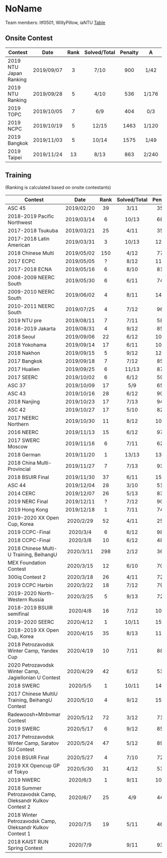 NoName
================

Team members: ltf0501, WillyPillow, iaNTU
[Table](https://docs.google.com/spreadsheets/d/1GEjoj_WJ32UYnOmIOPRRVXOSKV0gGUo_MutJt8LS2FI/edit#gid=0)
## Onsite Contest
| Contest                          | Date          | Rank | Solved/Total | Penalty | A | B | C | D | E | F | G | H | I | J | K | L | M | N | O |
|----------------------------------|:-------------:|:----:|:------------:|:-------:|:-:|:-:|:-:|:-:|:-:|:-:|:-:|:-:|:-:|:-:|:-:|:-:|:-:|:-:|:-:|
| 2019 NTU Japan Ranking                         | 2019/09/07          | 3 | 7/10 | 900 | 1/42 | 0/79 | 5/198 | 0/200 | 0/73 | 1/58 | 1/- | -/- | 0/110 | -/- |  |  |  |  |  |
| 2019 NTU Ranking                         | 2019/09/28          | 5 | 4/10 | 536 | 1/176 | 1/22 | -/- | 2/- | 0/266 | -/- | -/- | -/- | 0/52 | -/- |  |  |  |  |  |
| 2019 TOPC                         | 2019/10/05          | 7 | 6/9 | 404 | 0/3 | 0/9 | 0/24 | 0/72 | -/- | 2/85 | -/- | -/- | 0/171 |  |  |  |  |  |  |
| 2019 NCPC                         | 2019/10/19          | 5 | 12/15 | 1463 | 1/120 | 0/156 | 0/34 | 7/- | 4/298 | -/- | 0/56 | 1/23 | 0/238 | 0/103 | 0/52 | 0/71 | 1/139 | -/- | 0/23 |
| 2019 Bangkok                         | 2019/11/03          | 5 | 10/14 | 1575 | 1/49 | 3/242 | -/- | 1/137 | -/- | 0/70 | 0/27 | 2/291 | 0/105 | 0/274 | 0/93 | -/- | 1/127 | -/- |  |
| 2019 Taipei                         | 2019/11/24          | 13 | 8/13 | 863 | 2/240 | 6/- | 1/5 | 0/7 | 3/697 | -/- | -/- | 0/24 | -/- | 0/18 | 0/10 | 6/250 | -/- |  |  |

## Training
(Ranking is calculated based on onsite contestants)

| Contest                                               | Date          | Rank | Solved/Total | Penalty | A | B | C | D | E | F | G | H | I | J | K | L | M |
|-------------------------------------------------------|:-------------:|:----:|:------------:|:-------:|:-:|:-:|:-:|:-:|:-:|:-:|:-:|:-:|:-:|:-:|:-:|:-:|:-:|
| ASC 45                                                | 2019/02/20    |  39  | 3/11 | 354 | 0/182 | 7/- | -/- | 2/57 | -/- | 0/75 | -/- | -/- | -/- | -/- | -/- |  |  |
| 2018-2019 Pacific Northwest                           | 2019/03/14    |  6   | 10/13 | 689 | 0/51 | 0/41 | 0/71 | 0/132 | -/- | 0/197 | 0/16 | 0/24 | 3/- | 0/6 | 0/117 | 0/44 | -/- |
| 2017-2018 Tsukuba                                     | 2019/03/21    |  25  | 4/11 | 359 | 0/12 | 0/102 | 0/54 | -/- | 3/- | 3/- | -/- | -/- | 0/191 | -/- | -/- |  |  |
| 2017-2018 Latin American                              | 2019/03/31    |  3   | 10/13 | 1275 | -/- | 0/97 | 2/37 | -/- | 0/70 | 0/81 | 0/200 | 0/74 | 0/132 | 0/46 | 0/225 | 0/283 | 2/- |
| 2018 Chinese Multi                                    | 2019/05/02    |  150 | 4/12 | 772 | 3/161 | 5/238 | -/- | 1/181 | 0/12 | -/- | -/- | -/- | -/- | 9/- | -/- | -/- |  |
| 2017 ECPC                                             | 2019/05/05    |  ?   | 8/12 | 1188 | 2/129 | -/- | -/- | 1/244 | 0/282 | 0/181 | 3/65 | 2/- | -/- | 0/135 | 0/9 | 1/3 |  |
| 2017-2018 ECNA                                        | 2019/05/16    |  6   | 8/10 | 811 | -/- | 0/252 | 0/14 | 0/46 | 0/85 | 0/112 | 0/42 | 0/20 | -/- | 6/120 |  |  |  |
| 2008-2009 NEERC South                                 | 2019/05/30    |  6   | 6/11 | 743 | -/- | 0/217 | 2/54 | -/- | 2/189 | 0/25 | 0/25 | -/- | -/- | -/- | 0/153 |  |  |
| 2009-2010 NEERC South                                 | 2019/06/02    |  4   | 8/11 | 1487 | 0/21 | 2/- | 4/234 | 5/256 | 1/- | 0/171 | 0/57 | 1/78 | -/- | 1/142 | 1/288 |  |  |
| 2010-2011 NEERC South                                 | 2019/07/25    |  4   | 7/12 | 966 | -/- | 0/11 | 0/240 | 1/158 | 0/86 | 0/78 | 3/138 | -/- | -/- | 0/175 | -/- | -/- |  |
| 2019 NTU pre                                          | 2019/08/11    |  7   | 7/11 | 588 | 1/9 | 0/- | 5/- | 6/- | 0/6 | 0/- | 2/45 | 0/38 | 0/21 | 0/111 | 4/218 |  |  |
| 2018-2019 Jakarta                                     | 2019/08/31    |  4   | 9/12 | 857 | 1/21 | 0/- | 5/- | 0/57 | 1/- | 2/289 | 0/76 | 0/115 | 0/13 | 0/30 | 0/148 | 0/48 |  |
| 2018 Seoul                                            | 2019/09/06    |  22  | 6/12 | 1097 | 1/129 | 0/- | 1/- | 0/5 | 1/- | 4/247 | 0/197 | 0/- | 0/- | 2/92 | 1/- | 1/267 |  |
| 2018 Yokohama                                         | 2019/09/14    |  17  | 6/11 | 1046 | 0/15 | 2/81 | 2/106 | 1/279 | -/- | -/- | 2/161 | -/- | -/- | -/- | 2/224 |  |  |
| 2018 Nakhon                                           | 2019/09/15    |  5   | 9/12 | 1251 | -/- | 4/- | 1/21 | 0/10 | 1/166 | 3/234 | 1/29 | 0/73 | -/- | 0/113 | 4/229 | 2/136 |  |
| 2017 Bangkok                                          | 2019/09/18    |  7   | 7/12 | 858 | -/- | 0/56 | 1/211 | 1/- | -/- | 0/235 | 0/123 | 2/61 | 1/99 | -/- | 4/- | 0/13 |  |
| 2017 Hualien                                          | 2019/09/25    |  6   | 11/13 | 877 | 0/11 | 0/8 | 0/53 | 0/19 | 0/30 | -/- | 0/167 | 1/63 | 0/35 | -/- | 1/144 | 0/185 | 1/156 |
| 2017 SEERC                                            | 2019/10/02    |  6   | 6/12 | 592 | 1/111 | -/- | -/- | 0/132 | -/- | 0/54 | 0/26 | -/- | -/- | 1/119 | 1/90 | -/- |  | (A is not accurate)
| ASC 37                                                | 2019/10/09    |  17  | 5/9 | 652 | 1/77 | 1/- | -/- | 0/29 | -/- | 0/101 | 1/118 | 2/247 |  |  |  |  |  |
| ASC 43                                                | 2019/10/16    |  28  | 6/12 | 901 | -/- | 0/30 | -/- | 2/- | -/- | -/- | 2/- | 3/182 | 1/56 | 0/39 | 3/269 | 2/185 |  |
| 2018 Nanjing                                          | 2019/10/23    |  17  | 7/13 | 941 | 2/5 | 5/- | -/- | 1/113 | 0/214 | -/- | 2/76 | -/- | 0/93 | 0/34 | 3/266 | -/- | -/- |
| ASC 42                                                | 2019/10/27    |  17  | 5/10 | 823 | -/- | 0/64 | 7/288 | 4/50 | -/- | 1/37 | 2/104 | -/- | -/- | -/- |  |  |  |
| 2017 NEERC Northern                                   | 2019/10/30    |  11  | 8/12 | 1059 | 0/9 | 1/82 | 0/59 | 1/- | 2/149 | -/- | -/- | 3/270 | 1/75 | 2/- | 0/66 | 4/169 |  |
| 2016 NEERC                                            | 2019/11/13    |  15  | 6/12 | 970 | 1/28 | 1/39 | -/- | -/- | -/- | 3/204 | 0/146 | 1/- | -/- | -/- | 1/289 | 2/104 |  |
| 2017 SWERC Moscow                                     | 2019/11/16    |  6   | 7/11 | 620 | 0/5 | -/- | 2/118 | -/- | 0/40 | 0/7 | 0/157 | -/- | -/- | 0/11 | 4/162 |  |  |
| 2018 German                                           | 2019/11/20    |  1   | 13/13 | 1339 | 0/207 | 0/40 | 0/9 | 0/47 | 2/43 | 0/36 | 0/208 | 0/37 | 1/64 | 4/136 | 1/108 | 0/71 | 1/153 |
| 2018 China Multi-Provincial                           | 2019/11/27    |  7   | 7/13 | 936 | 4/108 | 0/42 | 2/25 | 0/27 | -/- | 3/246 | -/- | 0/32 | 0/276 | -/- | 4/- | -/- | -/- |
| 2018 BSUIR Final                                      | 2019/11/30    |  37  | 6/11 | 1515 | 3/299 | -/- | -/- | 0/190 | -/- | 8/279 | 0/291 | 0/1 | 4/155 | -/- | -/- |  |  |
| ASC 44                                                | 2019/12/04    |  28  | 3/10 | 514 | -/- | 0/96 | -/- | -/- | 1/116 | -/- | -/- | 2/242 | 9/- | -/- |  |  |  |
| 2014 CERC                                             | 2019/12/07    |  26  | 5/13 | 832 | -/- | -/- | 1/54 | 2/67 | 3/- | -/- | -/- | 0/28 | 6/114 | -/- | 5/279 | -/- |  |
| 2019 NERC Final                                       | 2019/12/11    |  ?   | 7/12 | 904 | -/- | 0/28 | -/- | -/- | 1/20 | 0/197 | -/- | -/- | 0/233 | 4/98 | 0/133 | 2/55 |  |
| 2019 Hong Kong                                        | 2019/12/18    |  1   | 7/11 | 743 | -/- | 0/5 | 0/141 | 0/15 | 0/108 | -/- | 1/46 | 1/- | 2/298 | 0/70 | -/- |  |  |
| 2019-2020 XX Open Cup, Korea                          | 2020/2/29     |  52  | 4/11 | 258 | 1/10 | 2/120 | -/- | -/- | -/- | 5/- | 0/41 | 0/27 | 1/- | -/- | -/- |  |  |
| 2019 CCPC-Final                                       | 2020/3/4      |  6   | 6/12 | 980 | 0/16 | -/- | 1/180 | -/- | 8/295 | -/- | -/- | 1/- | 1/119 | -/- | 0/31 | 3/79 |  |
| 2018 CCPC-Final                                       | 2020/3/8      |  10  | 6/12 | 487 | 0/6 | 1/76 | -/- | -/- | 3/- | -/- | 0/18 | -/- | 1/120 | -/- | 0/132 | 3/55 |  |
| 2018 Chinese Multi-U Training, BeihangU               | 2020/3/11     |  298 | 2/12 | 362 | -/- | 3/- | -/- | -/- | 0/67 | -/- | 2/245 | -/- | -/- | -/- | -/- | -/- |  |
| MEX Foundation Contest                                | 2020/3/15     |  12  | 6/10 | 700 | 2/229 | -/- | -/- | 1/- | 0/67 | 1/45 | 0/153 | 0/113 | 0/33 | -/- |  |  |  |
| 300iq Contest 2                                       | 2020/3/18     |  26  | 4/11 | 729 | -/- | 4/177 | -/- | -/- | 6/- | 4/216 | 1/76 | -/- | 1/90 | -/- | -/- |  |  |
| 2019 CCPC Harbin                                      | 2020/3/22     |  18  | 7/12 | 799 | 3/199 | 5/- | 3/- | -/- | 2/100 | 0/9 | -/- | -/- | 0/28 | 0/16 | 1/14 | 5/213 |  |
| 2019-2020 North-Western Russia                        | 2020/3/25     |  5   | 9/13 | 724 | 1/5 | 0/126 | -/- | 0/231 | 0/35 | -/- | -/- | 0/92 | 0/20 | 0/42 | 0/120 | 1/- | 1/13 |
| 2018-2019 BSUIR semifinal                             | 2020/4/8      |  16  | 7/12 | 1091 | 0/131 | 3/289 | -/- | -/- | 2/8 | 0/152 | 1/32 | 1/23 | -/- | -/- | 0/120 | 1/228 |  |
| 2019-2020 SEERC                                       | 2020/4/12     |  1   | 10/11 | 1573 | 0/295 | 3/150 | 2/207 | 1/50 | 0/143 | 0/109 | 2/93 | 0/274 | 0/21 | 0/61 | -/- |  |  |
| 2018-2019 XX Open Cup, Korea                          | 2020/4/15     |  35  | 8/13 | 1142 | -/- | -/- | -/- | 0/265 | 0/84 | 0/59 | 0/167 | 0/11 | 0/50 | -/- | -/- | 2/150  | 5/216 |
| 2018 Petrozavodsk Winter Camp, Yandex Cup             | 2020/4/19     |  10  | 7/11 | 880 | 0/88 | -/- | 0/92 | 3/- | -/- | 1/226 | 0/106 | 1/118 | 0/133 | -/- | 1/57 |  |  |
| 2020 Petrozavodsk Winter Camp, Jagiellonian U Contest | 2020/4/29     |  42  | 6/12 | 530 | 2/- | 0/23 | -/- | 2/- | -/- | 3/- | 0/32 | 0/116 | 0/69 | 1/253 | -/- | 0/17  |  |
| 2018 SWERC                                            | 2020/5/5      |  1   | 10/11 | 1486 | 1/6 | 0/121 | -/- | 1/25 | 0/67 | 0/183 | 5/265 | 0/85 | 0/238 | 0/298 | 1/38 |  |  |
| 2017 Chinese MultiU Training, BeihangU Contest        | 2020/5/10     |  4   | 9/12 | 1558 | 0/4 | 1/55 | 0/209 | 1/288 | -/- | 2/188 | 4/276 | 2/77 | -/- | -/- | 3/37 | 2/124 |  |
| Radewoosh+Mnbvmar Contest                             | 2020/5/12     |  72   | 3/12 | 710 | 4/238 | -/- | 7/- | -/- | -/- | -/- | 3/- | 0/200 | -/- | 3/132 | 1/- | -/- |  |
| 2019 SWERC                                            | 2020/5/17     |  6   | 9/12 | 852 | 1/41 | 0/7 | 1/13 | 0/181 | -/- | 1/24 | 0/262 | 5/- | 0/4 | 1/95 | 1/125 | -/- |  |
| 2017 Petrozavodsk Winter Camp, Saratov SU Contest     | 2020/5/24     |  47  | 5/12 | 899 | 0/40 | -/- | 3/- | -/- | 2/- | -/- | 2/176 | 0/194 | -/- | 2/51 | 3/298 | -/-  |  |
| 2016 BSUIR Final                                      | 2020/5/27     |  4  | 7/10 | 729 | 0/103 | 1/51 | 1/26 | -/- | -/- | 3/157 | 0/57 | 0/229 | 0/6 | -/- |  |  |  |
| 2019 XX Opencup GP of Tokyo                           | 2020/5/30     |  31  | 4/12 | 533 | -/- | -/- | -/- | -/- | 3/165 | 1/62 | -/- | 0/10 | 0/186 | -/- | -/- | -/- |  |
| 2019 NWERC                                            | 2020/6/3     |  1  | 9/11 | 1003 | 0/96 | -/- | 1/58 | 0/168 | 3/23 | 1/31 | 0/64 | 2/137 | 1/19 | -/- | 0/247 |  |  |
| 2018 Summer Petrozavodsk Camp, Oleksandr Kulkov Contest 2  | 2020/6/7     |  25  | 4/9 | 443 | -/- | 1/200 | 1/21 | -/- | 0/60 | -/- |  | -/- | -/- | 0/122 |  |  |  |
| 2018 Winter Petrozavodsk Camp, Oleksandr Kulkov Contest 1  | 2020/7/5     |  19  | 5/11 | 468 | -/- | -/- | -/- | 0/150 | 0/11 | 2/185 | -/- | 0/40 | -/- | 2/- | 0/12 |  |  |
| 2018 KAIST RUN Spring Contest                         | 2020/7/9     |    | 9/11 | 934 | 1/139 | 0/25 | 2/130 | 0/35 | 0/119 | 4/- | 0/87 | 0/56 | 1/260 | -/- | 0/3 |  |  |
